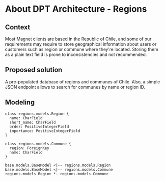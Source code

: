 # About DPT Architecture - Regions

## Context

Most Magnet clients are based in the Republic of Chile, and some of our requirements may require to store geographical information about users or customers such as region or commune where they're located. Storing them as a plain text field is prone to inconsistencies and not recommended.

## Proposed solution

A pre-populated database of regions and communes of Chile. Also, a simple JSON endpoint allows to search for communes
by name or region ID.

## Modeling

```plantuml
class regions.models.Region {
  name: CharField
  short_name: CharField
  order: PositiveIntegerField
  importance: PositiveIntegerField
}

class regions.models.Commune {
  region: ForeignKey
  name: CharField
}

base.models.BaseModel <|-- regions.models.Region
base.models.BaseModel <|-- regions.models.Commune
regions.models.Region *- regions.models.Commune

```
